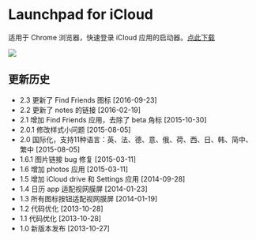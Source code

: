 # Launchpad for iCloud

适用于 Chrome 浏览器，快速登录 iCloud 应用的启动器。[点此下载](https://chrome.google.com/webstore/detail/dfngkocjobhcdlknaffekkiafkboehkn)

![](https://raw.githubusercontent.com/cgzero/launchpad-for-icloud/master/tmp/screen-shot1.png)

## 更新历史

- 2.3 更新了 Find Friends 图标 [2016-09-23]
- 2.2 更新了 notes 的链接 [2016-02-19]
- 2.1 增加 Find Friends 应用，去除了 beta 角标 [2015-10-30]
- 2.0.1 修改样式小问题 [2015-08-05]
- 2.0 国际化，支持11种语言：英、法、德、意、俄、荷、西、日、韩、简中、繁中 [2015-08-05]
- 1.6.1 图片链接 bug 修复 [2015-03-11]
- 1.6 增加 photos 应用 [2015-03-11]
- 1.5 增加 iCloud drive 和 Settings 应用 [2014-09-28]
- 1.4 日历 app 适配视网膜屏 [2014-01-23]
- 1.3 所有图标按钮适配视网膜屏 [2014-01-19]
- 1.2 代码优化 [2013-10-28]
- 1.1 代码优化 [2013-10-28]
- 1.0 新版本发布 [2013-10-27]
